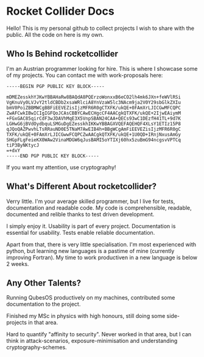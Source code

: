 # Rocket Collider Docs
Hello! This is my personal github to collect projects I wish to share with the public. All the code on here is my own.

## Who Is Behind rocketcollider
I'm an Austrian programmer looking for hire. This is where I showcase some of my projects. You can contact me with work-proposals here:

    -----BEGIN PGP PUBLIC KEY BLOCK-----
    
    mDMEZesskhYJKwYBBAHaRw8BAQdA8PQErzoWonxxB6eCO2lh4mk6JXn+feWVlRSi
    VgKnuVy0LVJvY2tldCBDb2xsaWRlciA8YnVzaW5lc3NAcm9ja2V0Y29sbGlkZXIu
    bmV0PoiZBBMWCgBBFiEEVEZisIjzMFR6R0gCTXFK/ukQE+0FAmXrLJICGwMFCQPC
    ZwAFCwkIBwICIgIGFQoJCAsCBBYCAwECHgcCF4AACgkQTXFK/ukQE+2IjwEAiymM
    +FGxGAC85qirCdF3wJDAVhMqE3X5VnpSBAN24CAA+QECs93wC1DEzfH41TL+9d7K
    LGHwG6jBVdOydbquLSMGuDgEZesskhIKKwYBBAGXVQEFAQEHQF4XLsY1ETIz15P8
    qJQoQAZPwvhLTsRRauND0E5TNaM7AwEIB4h+BBgWCgAmFiEEVEZisIjzMFR6R0gC
    TXFK/ukQE+0FAmXrLJICGwwFCQPCZwAACgkQTXFK/ukQE+1U0QD+IRnjNxusAmGy
    SHGpFLgFeieKX0WAw2VinaMDGW6qJusBAMI5oYTIXj60hx5zuBmG94ncgsvVPTCq
    tiP3ByNKtycJ
    =+dxY
    -----END PGP PUBLIC KEY BLOCK-----

If you want my attention, use cryptography!

## What's Different About rocketcollider?
Verry little. I'm your average skilled programmer, but I live for tests, documentation and readable code.
My code is comprehensible, readable, documented and relible thanks to test driven development.

I simply enjoy it. Usability is part of every project. Documentation is essential for usability. Tests enable reliable documentation.

Apart from that, there is very little specialisation. I'm most experienced with python, but learning new languages is a pastime of mine (currently improving Fortran).
My time to work productiven in a new language is below 2 weeks.

## Any Other Talents?
Running QubesOS productively on my machines, contributed some documentation to the project.

Finished my MSc in physics with high honours, still doing some side-projects in that area.

Hard to quantify "affinity to security". Never worked in that area, but I can think in attack-scenarios, exposure-minimisation and understanding cryptography-schemes.
